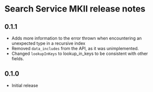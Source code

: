 Search Service MKII release notes
=================================

0.1.1
-----

* Adds more information to the error thrown when encountering an unexpected type in a recursive
  index
* Removed `data_includes` from the API, as it was unimplemented.
* Changed `lookupInKeys` to lookup\_in_keys to be consistent with other fields.

0.1.0
-----

* Initial release
